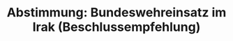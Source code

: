 ---
abstimmung:
  abstimmung: 2
  bundestagssitzung: 186
  datum: 29. Oktober 2020
  legislaturperiode: 19
categories:
- Todo
data:
- title: Abstimmungsergebnis 20201029_2-data.pdf
  url: /res/2021-btw/abstimmungsergebnisse/20201029_2-data.pdf
- title: Abstimmungsergebnis 20201029_2_xls-data.xlsx
  url: /res/2021-btw/abstimmungsergebnisse/20201029_2_xls-data.xlsx
- title: Abstimmungsergebnis 20201029_2_xls-data.csv
  url: /res/2021-btw/abstimmungsergebnisse/csv/20201029_2_xls-data.csv
ergebnis:
  AfD:
    enthaltung: 0
    gesamt: 89
    ja: 0
    nein: 74
    nichtabgegeben: 15
    ungueltig: 0
  Bündnis 90/Die Grünen:
    enthaltung: 0
    gesamt: 67
    ja: 0
    nein: 62
    nichtabgegeben: 5
    ungueltig: 0
  Die Linke:
    enthaltung: 0
    gesamt: 69
    ja: 0
    nein: 62
    nichtabgegeben: 7
    ungueltig: 0
  FDP:
    enthaltung: 4
    gesamt: 80
    ja: 67
    nein: 1
    nichtabgegeben: 8
    ungueltig: 0
  cdu/csu:
    enthaltung: 0
    gesamt: 246
    ja: 229
    nein: 0
    nichtabgegeben: 17
    ungueltig: 0
  file: 20201029_2_xls-data.xlsx
  fraktionslos:
    enthaltung: 0
    gesamt: 6
    ja: 0
    nein: 1
    nichtabgegeben: 5
    ungueltig: 0
  spd:
    enthaltung: 2
    gesamt: 151
    ja: 134
    nein: 9
    nichtabgegeben: 6
    ungueltig: 0
layout: abstimmung
links:
- title: Link zu bundestag.de
  url: https://www.bundestag.de/parlament/plenum/abstimmung/abstimmung?id=693
preview: 'Deutscher Bundestag


  186. Sitzung des Deutschen Bundestages

  am Donnerstag, 29. Oktober 2020

  Endgültiges Ergebnis der Namentlichen Abstimmung Nr. 2


  Beschlussempfehlung des Auswärtigen Ausschusses (3. Ausschuss)

  zu dem Antrag der Bundesregierung

  Fortsetzung des Einsatzes bewaffneter deutscher Streitkräfte - Stabilisierung sichern,

  Wiedererstarken des IS verhindern, Versöhnung fördern in Irak und Syrien

  - Drucksachen 19/22207 und 19/23212'
tags:
- Todo
title: 'Abstimmung: Bundeswehreinsatz im Irak (Beschlussempfehlung)'
---